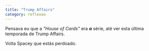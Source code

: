 ```yaml
---
title: "Trump Affairs"
category: reflexao
---
```


Pensava eu que a *"House of Cards"* era *__a__* série, até ver esta última temporada de Trump Affairs.

Volta Spacey que estás perdoado.
